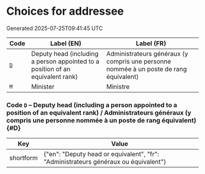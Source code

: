 # Choices for addressee

Generated 2025-07-25T09:41:45 UTC

| Code | Label (EN) | Label (FR) |
|------|------------|------------|
| [`D`](#D) | Deputy head (including a person appointed to a position of an equivalent rank) | Administrateurs généraux (y compris une personne nommée à un poste de rang équivalent) |
| `M` | Minister | Ministre |

### Code `D` – Deputy head (including a person appointed to a position of an equivalent rank) / Administrateurs généraux (y compris une personne nommée à un poste de rang équivalent) {#D}

| Key | Value |
|-----|-------|
| shortform | {"en": "Deputy head or equivalent", "fr": "Administrateurs généraux ou équivalent"} |
